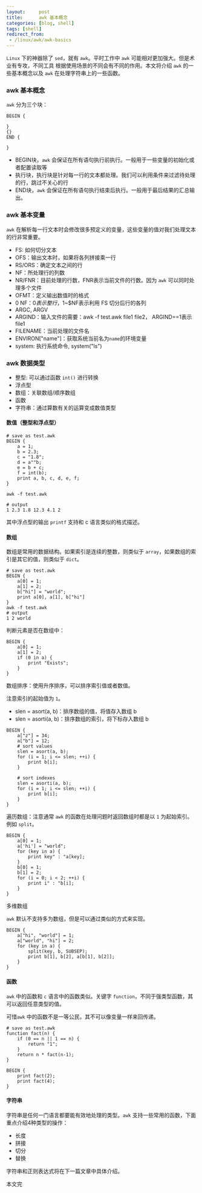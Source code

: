 ```yaml
---
layout:     post
title:      awk 基本概念
categories: [blog, shell]
tags: [shell]
redirect_from:
 - /linux/awk/awk-basics
---
```



`Linux` 下的神器除了 `sed`，就有 `awk`。平时工作中 `awk` 可能相对更加强大。但是术业有专攻，不同工具
根据使用场景的不同会有不同的作用。本文将介绍 `awk` 的一些基本概念以及 `awk` 在处理字符串上的一些函数。


### awk 基本概念

`awk` 分为三个块：

```shell
BEGIN {

}
{}
END {

}
```

+ BEGIN块，`awk` 会保证在所有语句执行前执行。一般用于一些变量的初始化或者配置读取等
+ 执行块，执行块是针对每一行的文本都处理。我们可以利用条件来过滤待处理的行，跳过不关心的行
+ END块，`awk` 会保证在所有语句执行结束后执行。一般用于最后结果的汇总输出。

### awk 基本变量

`awk` 在解析每一行文本时会修改很多预定义的变量，这些变量的值对我们处理文本的行非常重要。

+ FS: 如何切分文本
+ OFS：输出文本时，如果将各列拼接乘一行
+ RS/ORS：确定文本之间的行
+ NF：所处理行的列数
+ NR/FNR：目前处理的行数，FNR表示当前文件的行数。因为 `awk` 可以同时处理多个文件
+ OFMT：定义输出数值时的格式
+ $0~$NF：$0表示整行，$1~$NF表示利用 FS 切分后行的各列
+ ARGC, ARGV
+ ARGIND：输入文件的需要：awk -f test.awk file1 file2， ARGIND==1表示file1
+ FILENAME：当前处理的文件名
+ ENVIRON["name"]：获取系统当前名为`name`的环境变量
+ system: 执行系统命令, system("ls")

### awk 数据类型

+ 整型: 可以通过函数 `int()` 进行转换
+ 浮点型
+ 数组：关联数组/顺序数组
+ 函数
+ 字符串：通过算数有关的运算变成数值类型

#### 数值（整型和浮点型）

```shell
# save as test.awk
BEGIN {
	a = 1;
	b = 2.3;
	c = "1.8";
	d = a""b;
	e = b + c;
	f = int(b);
	print a, b, c, d, e, f;
}

awk -f test.awk

# output
1 2.3 1.8 12.3 4.1 2
```

其中浮点型的输出 `printf` 支持和 c 语言类似的格式描述。

#### 数组

数组是常用的数据结构。如果索引是连续的整数，则类似于 `array`，如果数组的索引是其它的值，则类似于
`dict`。

```shell
# save as test.awk
BEGIN {
	a[0] = 1;
	a[1] = 2;
	b["hi"] = "world";
	print a[0], a[1], b["hi"]
}
awk -f test.awk
# output
1 2 world
```

判断元素是否在数组中：

```shell
BEGIN {
	a[0] = 1;
	a[1] = 2;
	if (0 in a) {
		print "Exists";
	}
}

```

数组排序：使用升序排序，可以排序索引值或者数值。

注意索引的起始值为 `1`。

+ slen = asort(a, b)：排序数组的值，将值存入数组 b
+ slen = asorti(a, b)：排序数组的索引，将下标存入数组 b

```shell
BEGIN {
	a["z"] = 34;
	a["b"] = 12;
	# sort values
	slen = asort(a, b);
	for (i = 1; i <= slen; ++i) {
		print b[i];
	}

	# sort indexes
	slen = asorti(a, b);
	for (i = 1; i <= slen; ++i) {
		print b[i];
	}
}
```

遍历数组：注意通常 `awk` 的函数在处理问题时返回数组时都是以 `1` 为起始索引。例如 `split`。

```shell
BEGIN {
	a[0] = 1;
	a['hi'] = "world";
	for (key in a) {
		print key" : "a[key];
	}
	b[0] = 1;
	b[1] = 2;
	for (i = 0; i < 2; ++i) {
		print i" : "b[i];
	}
}
```

多维数组

`awk` 默认不支持多为数组，但是可以通过类似的方式来实现。

```shell
BEGIN {
	a["hi", "world"] = 1;
	a["world", "hi"] = 2;
	for (key in a) {
		split(key, b, SUBSEP);
		print b[1], b[2], a[b[1], b[2]];
	}
}
```

#### 函数

`awk` 中的函数和 `c` 语言中的函数类似。关键字 `function`，不同于强类型函数，其可以返回任意类型的值。

可惜`awk` 中的函数不是一等公民，其不可以像变量一样来回传递。

```shell
# save as test.awk
function fact(n) {
	if (0 == n || 1 == n) {
		return "1";
	}
	return n * fact(n-1);
}

BEGIN {
	print fact(2);
	print fact(4);
}
```

#### 字符串

字符串是任何一门语言都要能有效地处理的类型。`awk` 支持一些常用的函数，下面重点介绍4种类型的操作：

+ 长度
+ 拼接
+ 切分
+ 替换

字符串和正则表达式将在下一篇文章中具体介绍。

本文完
